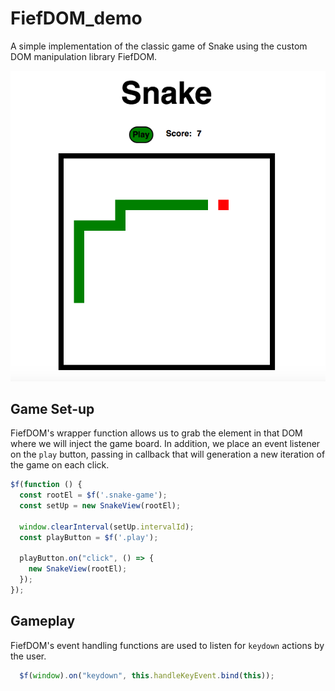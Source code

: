 # FiefDOM_demo
A simple implementation of the classic game of Snake using the custom DOM manipulation library FiefDOM.

[LIVE]:(http://nicholaschar.com/FiefDOM_demo/)

![](assets/images/screenshot.png)


## Game Set-up
FiefDOM's wrapper function allows us to grab the element in that DOM where we will inject the game board. In addition, we place an event listener on the `play` button, passing in callback that will generation a new iteration of the game on each click.

```js
$f(function () {
  const rootEl = $f('.snake-game');
  const setUp = new SnakeView(rootEl);

  window.clearInterval(setUp.intervalId);
  const playButton = $f('.play');

  playButton.on("click", () => {
    new SnakeView(rootEl);
  });
});
```

## Gameplay

FiefDOM's event handling functions are used to listen for `keydown` actions by the user.
```js
  $f(window).on("keydown", this.handleKeyEvent.bind(this));
```
